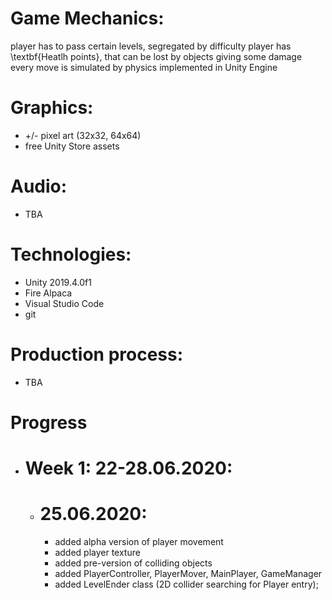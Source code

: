 # Game Mechanics:
player has to pass certain levels, segregated by difficulty
player has \textbf{Heatlh points}, that can be lost by objects giving some damage
every move is simulated by physics implemented in Unity Engine
# Graphics:
* +/- pixel art (32x32, 64x64)
* free Unity Store assets
# Audio:
* TBA
# Technologies:
* Unity 2019.4.0f1
* Fire Alpaca
* Visual Studio Code
* git
# Production process:
* TBA
    
# Progress
* # Week 1: 22-28.06.2020:
    * # 25.06.2020:
        * added alpha version of player movement
        * added player texture
        * added pre-version of colliding objects
        * added PlayerController, PlayerMover, MainPlayer, GameManager
        * added LevelEnder class (2D collider searching for Player entry);


